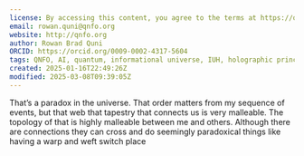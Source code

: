 ```yaml
---
license: By accessing this content, you agree to the terms at https://qnfo.org/LICENSE
email: rowan.quni@qnfo.org
website: http://qnfo.org
author: Rowan Brad Quni
ORCID: https://orcid.org/0009-0002-4317-5604
tags: QNFO, AI, quantum, informational universe, IUH, holographic principle
created: 2025-01-16T22:49:26Z
modified: 2025-03-08T09:39:05Z
---
```


That’s a paradox in the universe. That order matters from my sequence of events, but that web that tapestry that connects us is very malleable. The topology of that is highly malleable between me and others. Although there are connections they can cross and do seemingly paradoxical things like having a warp and weft switch place
